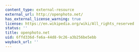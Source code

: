 ```yaml
---
content_type: external-resource
external_url: http://openphoto.net/
has_external_license_warning: true
license: https://en.wikipedia.org/wiki/All_rights_reserved
status: ''
title: openphoto.net
uid: 6ffd336d-fe6a-44d8-9c26-a3b256be5ebb
wayback_url: ''
---
```

